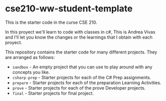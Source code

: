 # cse210-ww-student-template
This is the starter code in the curse CSE 210.

In this proyect we'll learn to code with classes in c#, This is Andrea Vivas
and I'll let you know the changes or the learnings that I obtain with each proyect.

This repository contains the starter code for many different projects. They are arranged as follows:

* `sandbox` - An empty project that you can use to play around with any concepts you like.
* `csharp-prep` - Starter projects for each of the C# Prep assignments.
* `prepare` - Starter projects for each of the preparation Learning Activities.
* `prove` - Starter projects for each of the prove Developer projects.
* `final` - Starter projects for final project.

